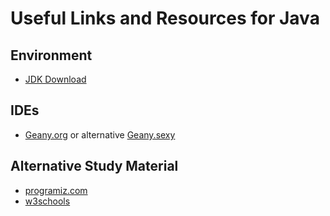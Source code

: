 # Useful Links and Resources for Java
## Environment
*	[JDK Download](https://adoptopenjdk.net/)

## IDEs
* [Geany.org](https://geany.org/) or alternative [Geany.sexy](https://geany.sexy//)

## Alternative Study Material
* [programiz.com](https://www.programiz.com/java-programming)
* [w3schools](https://www.w3schools.com/java/)